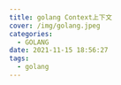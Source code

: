 ```yaml
---
title: golang Context上下文
cover: /img/golang.jpeg
categories:
  - GOLANG
date: 2021-11-15 18:56:27
tags: 
  - golang
---
```

